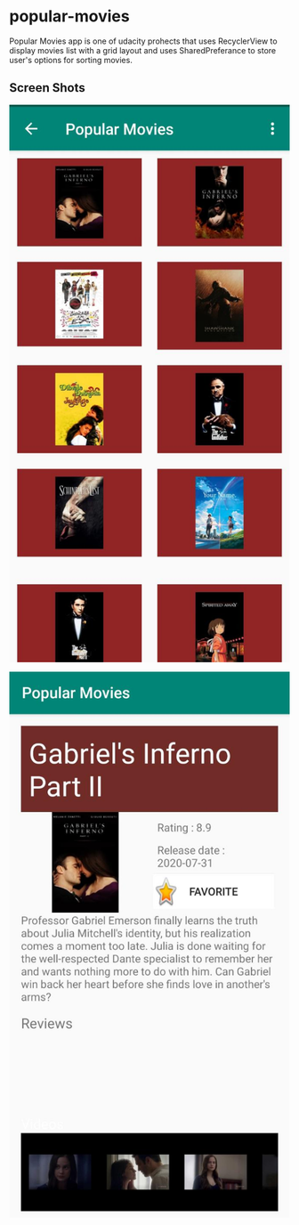# popular-movies

Popular Movies app is one of udacity prohects that uses RecyclerView to display movies list with a grid layout and uses SharedPreferance to store user's options for sorting movies.

## Screen Shots

![alt text](https://github.com/kareem-farag/popular-movies/blob/master/app/src/main/res/drawable/popular-movies1.jpeg) 

![alt text](https://github.com/kareem-farag/popular-movies/blob/master/app/src/main/res/drawable/popular-movies2.jpeg) 
